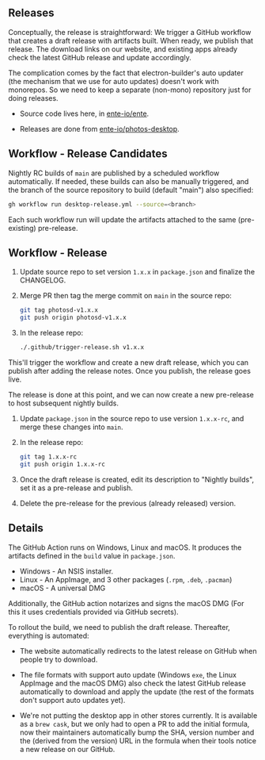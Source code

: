 ## Releases

Conceptually, the release is straightforward: We trigger a GitHub workflow that
creates a draft release with artifacts built. When ready, we publish that
release. The download links on our website, and existing apps already check the
latest GitHub release and update accordingly.

The complication comes by the fact that electron-builder's auto updater (the
mechanism that we use for auto updates) doesn't work with monorepos. So we need
to keep a separate (non-mono) repository just for doing releases.

-   Source code lives here, in [ente-io/ente](https://github.com/ente-io/ente).

-   Releases are done from
    [ente-io/photos-desktop](https://github.com/ente-io/photos-desktop).

## Workflow - Release Candidates

Nightly RC builds of `main` are published by a scheduled workflow automatically.
If needed, these builds can also be manually triggered, and the branch of the
source repository to build (default "main") also specified:

```sh
gh workflow run desktop-release.yml --source=<branch>
```

Each such workflow run will update the artifacts attached to the same
(pre-existing) pre-release.

## Workflow - Release

1.  Update source repo to set version `1.x.x` in `package.json` and finalize the
    CHANGELOG.

2.  Merge PR then tag the merge commit on `main` in the source repo:

    ```sh
    git tag photosd-v1.x.x
    git push origin photosd-v1.x.x
    ```

3.  In the release repo:

    ```sh
    ./.github/trigger-release.sh v1.x.x
    ```

This'll trigger the workflow and create a new draft release, which you can
publish after adding the release notes. Once you publish, the release goes live.

The release is done at this point, and we can now create a new pre-release to
host subsequent nightly builds.

1.  Update `package.json` in the source repo to use version `1.x.x-rc`, and
    merge these changes into `main`.

2.  In the release repo:

    ```sh
    git tag 1.x.x-rc
    git push origin 1.x.x-rc
    ```

3. Once the draft release is created, edit its description to "Nightly builds",
   set it as a pre-release and publish.

4. Delete the pre-release for the previous (already released) version.

## Details

The GitHub Action runs on Windows, Linux and macOS. It produces the artifacts
defined in the `build` value in `package.json`.

-   Windows - An NSIS installer.
-   Linux - An AppImage, and 3 other packages (`.rpm`, `.deb`, `.pacman`)
-   macOS - A universal DMG

Additionally, the GitHub action notarizes and signs the macOS DMG (For this it
uses credentials provided via GitHub secrets).

To rollout the build, we need to publish the draft release. Thereafter,
everything is automated:

-   The website automatically redirects to the latest release on GitHub when
    people try to download.

-   The file formats with support auto update (Windows `exe`, the Linux AppImage
    and the macOS DMG) also check the latest GitHub release automatically to
    download and apply the update (the rest of the formats don't support auto
    updates yet).

-   We're not putting the desktop app in other stores currently. It is available
    as a `brew cask`, but we only had to open a PR to add the initial formula,
    now their maintainers automatically bump the SHA, version number and the
    (derived from the version) URL in the formula when their tools notice a new
    release on our GitHub.
